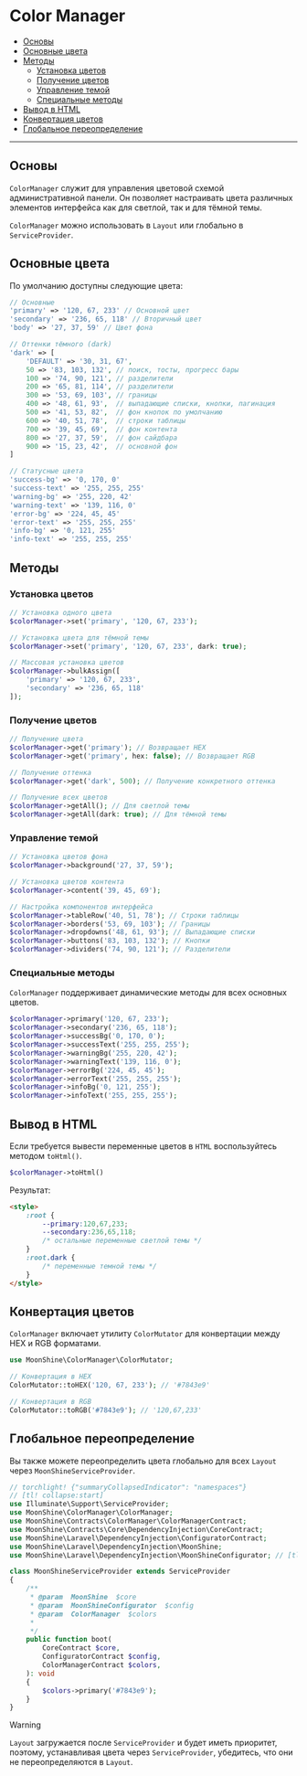 # Color Manager

- [Основы](#basics)
- [Основные цвета](#default-colors)
- [Методы](#methods)
    - [Установка цветов](#set-colors)
    - [Получение цветов](#get-colors)
    - [Управление темой](#theme)
    - [Специальные методы](#special)
- [Вывод в HTML](#html)
- [Конвертация цветов](#conversion)
- [Глобальное переопределение](#service-provider)

---

<a name="basics"></a>
## Основы

`ColorManager` служит для управления цветовой схемой административной панели.
Он позволяет настраивать цвета различных элементов интерфейса как для светлой, так и для тёмной темы.

`ColorManager` можно использовать в `Layout` или глобально в `ServiceProvider`.

<a name="default-colors"></a>
## Основные цвета

По умолчанию доступны следующие цвета:

```php
// Основные
'primary' => '120, 67, 233' // Основной цвет
'secondary' => '236, 65, 118' // Вторичный цвет
'body' => '27, 37, 59' // Цвет фона

// Оттенки тёмного (dark)
'dark' => [
    'DEFAULT' => '30, 31, 67',
    50 => '83, 103, 132', // поиск, тосты, прогресс бары
    100 => '74, 90, 121', // разделители
    200 => '65, 81, 114', // разделители
    300 => '53, 69, 103', // границы
    400 => '48, 61, 93',  // выпадающие списки, кнопки, пагинация
    500 => '41, 53, 82',  // фон кнопок по умолчанию
    600 => '40, 51, 78',  // строки таблицы
    700 => '39, 45, 69',  // фон контента
    800 => '27, 37, 59',  // фон сайдбара
    900 => '15, 23, 42',  // основной фон
]

// Статусные цвета
'success-bg' => '0, 170, 0'
'success-text' => '255, 255, 255'
'warning-bg' => '255, 220, 42'
'warning-text' => '139, 116, 0'
'error-bg' => '224, 45, 45'
'error-text' => '255, 255, 255'
'info-bg' => '0, 121, 255'
'info-text' => '255, 255, 255'
```

<a name="methods"></a>
## Методы

<a name="set-colors"></a>
### Установка цветов

```php
// Установка одного цвета
$colorManager->set('primary', '120, 67, 233');

// Установка цвета для тёмной темы
$colorManager->set('primary', '120, 67, 233', dark: true);

// Массовая установка цветов
$colorManager->bulkAssign([
    'primary' => '120, 67, 233',
    'secondary' => '236, 65, 118'
]);
```

<a name="get-colors"></a>
### Получение цветов

```php
// Получение цвета
$colorManager->get('primary'); // Возвращает HEX
$colorManager->get('primary', hex: false); // Возвращает RGB

// Получение оттенка
$colorManager->get('dark', 500); // Получение конкретного оттенка

// Получение всех цветов
$colorManager->getAll(); // Для светлой темы
$colorManager->getAll(dark: true); // Для тёмной темы
```

<a name="theme"></a>
### Управление темой

```php
// Установка цветов фона
$colorManager->background('27, 37, 59');

// Установка цветов контента
$colorManager->content('39, 45, 69');

// Настройка компонентов интерфейса
$colorManager->tableRow('40, 51, 78'); // Строки таблицы
$colorManager->borders('53, 69, 103'); // Границы
$colorManager->dropdowns('48, 61, 93'); // Выпадающие списки
$colorManager->buttons('83, 103, 132'); // Кнопки
$colorManager->dividers('74, 90, 121'); // Разделители
```

<a name="special"></a>
### Специальные методы

`ColorManager` поддерживает динамические методы для всех основных цветов.

```php
$colorManager->primary('120, 67, 233');
$colorManager->secondary('236, 65, 118');
$colorManager->successBg('0, 170, 0');
$colorManager->successText('255, 255, 255');
$colorManager->warningBg('255, 220, 42');
$colorManager->warningText('139, 116, 0');
$colorManager->errorBg('224, 45, 45');
$colorManager->errorText('255, 255, 255');
$colorManager->infoBg('0, 121, 255');
$colorManager->infoText('255, 255, 255');
```

<a name="html"></a>
## Вывод в HTML

Если требуется вывести переменные цветов в `HTML` воспользуйтесь методом `toHtml()`.

```php
$colorManager->toHtml()
```

Результат:

```html
<style>
    :root {
        --primary:120,67,233;
        --secondary:236,65,118;
        /* остальные переменные светлой темы */
    }
    :root.dark {
        /* переменные темной темы */
    }
</style>
```

<a name="conversion"></a>
## Конвертация цветов

`ColorManager` включает утилиту `ColorMutator` для конвертации между HEX и RGB форматами.

```php
use MoonShine\ColorManager\ColorMutator;

// Конвертация в HEX
ColorMutator::toHEX('120, 67, 233'); // '#7843e9'

// Конвертация в RGB
ColorMutator::toRGB('#7843e9'); // '120,67,233'
```

<a name="service-provider"></a>
## Глобальное переопределение

Вы также можете переопределить цвета глобально для всех `Layout` через `MoonShineServiceProvider`.

```php
// torchlight! {"summaryCollapsedIndicator": "namespaces"}
// [tl! collapse:start]
use Illuminate\Support\ServiceProvider;
use MoonShine\ColorManager\ColorManager;
use MoonShine\Contracts\ColorManager\ColorManagerContract;
use MoonShine\Contracts\Core\DependencyInjection\CoreContract;
use MoonShine\Laravel\DependencyInjection\ConfiguratorContract;
use MoonShine\Laravel\DependencyInjection\MoonShine;
use MoonShine\Laravel\DependencyInjection\MoonShineConfigurator; // [tl! collapse:end]

class MoonShineServiceProvider extends ServiceProvider
{
    /**
     * @param  MoonShine  $core
     * @param  MoonShineConfigurator  $config
     * @param  ColorManager  $colors
     *
     */
    public function boot(
        CoreContract $core,
        ConfiguratorContract $config,
        ColorManagerContract $colors,
    ): void
    {
        $colors->primary('#7843e9');
    }
}
```

> [!WARNING]
> `Layout` загружается после `ServiceProvider` и будет иметь приоритет, поэтому, устанавливая цвета через `ServiceProvider`, убедитесь, что они не переопределяются в `Layout`.
